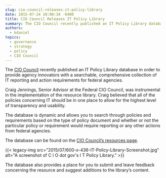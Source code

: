 ```yaml
---
slug: cio-council-releases-it-policy-library
date: 2015-07-24 10:00:34 -0400
title: CIO Council Releases IT Policy Library
summary: The CIO Council recently published an IT Policy Library database in order to provide agency innovators with a searchable, comprehensive collection of IT reporting and action requirements for federal agencies. Craig Jennings, Senior Advisor at the Federal CIO Council, was instrumental in the implementation of the resource library. Craig believed that all of the policies
authors:
  - kdaniel
topics:
  - governance
  - strategy
  - policy
  - CIO Council
---
```


The <a href="https://www.cio.gov/" target="_blank">CIO Council</a> recently published an IT Policy Library database in order to provide agency innovators with a searchable, comprehensive collection of IT reporting and action requirements for federal agencies.

Craig Jennings, Senior Advisor at the Federal CIO Council, was instrumental in the implementation of the resource library. Craig believed that all of the policies concerning IT should be in one place to allow for the highest level of transparency and usability.

The database is dynamic and allows you to search through policies and requirements based on the type of policy document and whether or not the particular policy or requirement would require reporting or any other actions from federal agencies.

The database can be found on the [CIO Council’s resources page](https://www.cio.gov/resources/it-policy-library/).

{{< legacy-img src="2015/07/600-x-436-IT-Policy-Library-Screenshot.jpg" alt="A screenshot of C I O dot gov's I T Policy Library." >}}

The database also provides a place for you to submit and leave feedback concerning the resource and suggest additions to the library’s content.

 